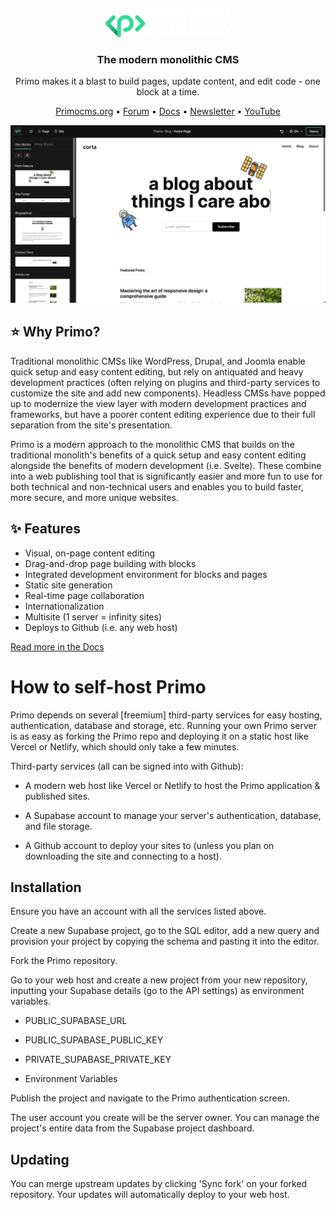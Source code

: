 &nbsp;
<p align="center">
  <a href="https://primocms.org" target="_blank">
    <img src="./static/logo.svg" alt="Primo" width="200px">
  </a>
</p>

<h3 align="center">The modern monolithic CMS</h3>
<p align="center">Primo makes it a blast to build pages, update content, and edit code - one block at a time.</p>

<p align="center">
    <a href="https://primocms.org/">Primocms.org</a> •
    <a href="https://forum.primo.so">Forum</a> •
    <a href="https://docs.primocms.org/">Docs</a> •
    <a href="https://primocms.org#section-b18b744b-92ba-4bf9-96fd-4d86c0a842b8">Newsletter</a> •
    <a href="https://www.youtube.com/@primocms">YouTube</a>
</p>

![screenshot](/screenshot-v2.png)

## ⭐ Why Primo? 

Traditional monolithic CMSs like WordPress, Drupal, and Joomla enable quick setup and easy content editing, but rely on antiquated and heavy development practices (often relying on plugins and third-party services to customize the site and add new components). Headless CMSs have popped up to modernize the view layer with modern development practices and frameworks, but have a poorer content editing experience due to their full separation from the site's presentation.

Primo is a modern approach to the monolithic CMS that builds on the traditional monolith's benefits of a quick setup and easy content editing alongside the benefits of modern development (i.e. Svelte). These combine into a web publishing tool that is significantly easier and more fun to use for both technical and non-technical users and enables you to build faster, more secure, and more unique websites.

## ✨ Features

- Visual, on-page content editing
- Drag-and-drop page building with blocks
- Integrated development environment for blocks and pages
- Static site generation
- Real-time page collaboration
- Internationalization
- Multisite (1 server = infinity sites)
- Deploys to Github (i.e. any web host)

[Read more in the Docs](https://docs.primocms.org)

# How to self-host Primo

Primo depends on several [freemium] third-party services for easy hosting, authentication, database and storage, etc. Running your own Primo server is as easy as forking the Primo repo and deploying it on a static host like Vercel or Netlify, which should only take a few minutes.

Third-party services (all can be signed into with Github):

- A modern web host like Vercel or Netlify to host the Primo application & published sites.

- A Supabase account to manage your server's authentication, database, and file storage.

- A Github account to deploy your sites to (unless you plan on downloading the site and connecting to a host).

## Installation
Ensure you have an account with all the services listed above.

Create a new Supabase project, go to the SQL editor, add a new query and provision your project by copying the schema and pasting it into the editor.

Fork the Primo repository.

Go to your web host and create a new project from your new repository, inputting your Supabase details (go to the API settings) as environment variables.

- PUBLIC_SUPABASE_URL

- PUBLIC_SUPABASE_PUBLIC_KEY

- PRIVATE_SUPABASE_PRIVATE_KEY

- Environment Variables

Publish the project and navigate to the Primo authentication screen.

The user account you create will be the server owner. You can manage the project's entire data from the Supabase project dashboard.

## Updating
You can merge upstream updates by clicking 'Sync fork' on your forked repository. Your updates will automatically deploy to your web host.
